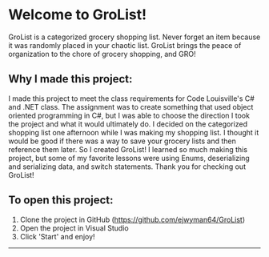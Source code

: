 # Welcome to GroList!
GroList is a categorized grocery shopping list. 
Never forget an item because it was randomly placed in your chaotic list.
GroList brings the peace of organization to the chore of grocery shopping, and GRO!

## Why I made this project:
I made this project to meet the class requirements for Code Louisville's C# and .NET class.
The assignment was to create something that used object oriented programming in C#, but I was 
able to choose the direction I took the project and what it would ultimately do. I decided on 
the categorized shopping list one afternoon while I was making my shopping list. I thought it 
would be good if there was a way to save your grocery lists and then reference them later. So 
I created GroList! I learned so much making this project, but some of my favorite lessons were 
using Enums, deserializing and serializing data, and switch statements. Thank you for checking 
out GroList!


## To open this project:
1. Clone the project in GitHub (<https://github.com/ejwyman64/GroList>)
2. Open the project in Visual Studio
3. Click 'Start' and enjoy!

__________________________________________________________________________________
